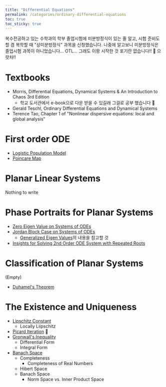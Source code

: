 ```yaml
---
title: "Differential Equations"
permalink: /categories/ordinary-differential-equations
toc: true
toc_sticky: true
---
```


복수전공하고 있는 수학과의 학부 졸업시험에 미분방정식이 있는 줄 알고, 시험 준비도 할 겸 복학할 때 "상미분방정식" 과목을 신청했습니다. 나중에 알고보니 미분방정식은 졸업시험 과목이 아니었습니다... OTL... 그래도 이왕 시작한 것 포기란 없습니다!! 💪 으랏차!!

# Textbooks

- Morris, Differential Equations, Dynamical Systems & An Introduction to Chaos 3rd Edition
  - 학교 도서관에서 e-book으로 다운 받을 수 있길래 그걸로 공부 했습니다 🙂
- Gerald Teschl, Ordinary Differential Equations and Dynamical Systems
- Terence Tao, Chapter 1 of "Nonlinear dispersive equations: local and global analysis"


# First order ODE

- [Logistic Population Model](/2024/09/24/logistic-population-model/)
- [Poincare Map](/2024/10/01/poincare-map/)

# Planar Linear Systems

Nothing to write

# Phase Portraits for Planar Systems

- [Zero Eigen Value on Systems of ODEs](/2024/10/15/zero-eigen-value-case/)
- [Jordan Block Case on Systems of ODEs](/2024/10/16/jordan-block-case/)
  - [Generalized Eigen Values](/2024/10/26/generalized-eigen-values/)의 내용을 참고할 것
- [Insights for Solving 2nd Order ODE System with Repeated Roots](/2024/10/27/insights-for-2nd-order-ode-with-repeated-roots-and-linear-system/)

# Classification of Planar Systems

(Empty)

- [Duhamel's Theorem](/2024/11/12/duhamels-theorem/)

# The Existence and Uniqueness

- [Lipschitz Constant](/2024/11/14/Lipschitz-constant/)
  - Locally Liipschitz
- [Picard Iteration](/2024/11/14/Picard-iteration/) 👋
- [Gronwall's Inequality](/2024/11/14/Gronwall-inequality/)
  - Differential Form
  - Integral Form
- [Banach Space](/2024/11/19/Banach-space/)
  - Completeness
    - Completeness of Real Numbers
  - Hibert Space
  - Banach Space
    - Norm Space vs. Inner Product Space
